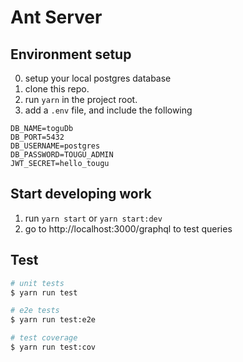 # Ant Server

## Environment setup
0. setup your local postgres database
1. clone this repo.
2. run `yarn` in the project root.
3. add a `.env` file, and include the following
```
DB_NAME=toguDb
DB_PORT=5432
DB_USERNAME=postgres
DB_PASSWORD=TOUGU_ADMIN
JWT_SECRET=hello_tougu
```

## Start developing work
1. run `yarn start` or `yarn start:dev`
2. go to http://localhost:3000/graphql to test queries

## Test

```bash
# unit tests
$ yarn run test

# e2e tests
$ yarn run test:e2e

# test coverage
$ yarn run test:cov
```